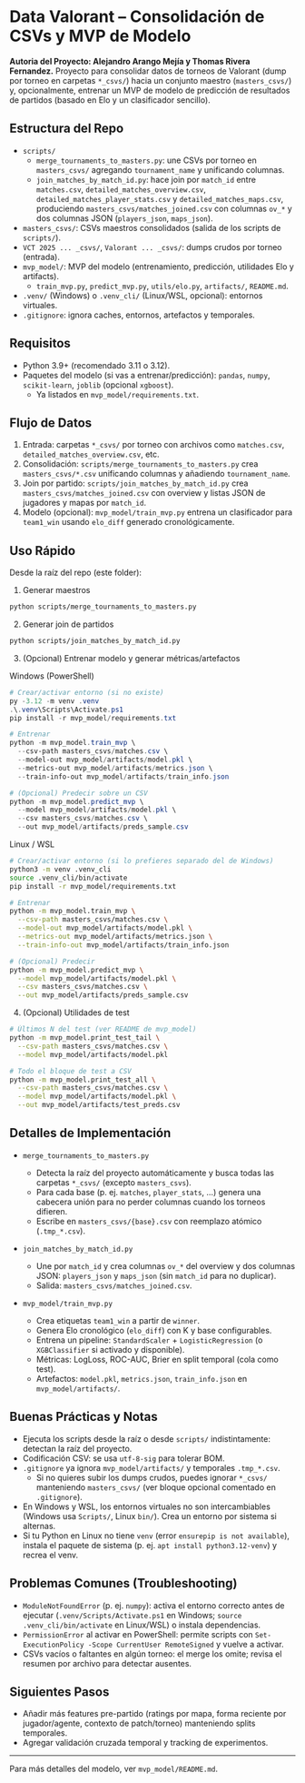 # Data Valorant – Consolidación de CSVs y MVP de Modelo
**Autoria del Proyecto: Alejandro Arango Mejía y Thomas Rivera Fernandez.**
Proyecto para consolidar datos de torneos de Valorant (dump por torneo en carpetas `*_csvs/`) hacia un conjunto maestro (`masters_csvs/`) y, opcionalmente, entrenar un MVP de modelo de predicción de resultados de partidos (basado en Elo y un clasificador sencillo).

## Estructura del Repo
- `scripts/`
  - `merge_tournaments_to_masters.py`: une CSVs por torneo en `masters_csvs/` agregando `tournament_name` y unificando columnas.
  - `join_matches_by_match_id.py`: hace join por `match_id` entre `matches.csv`, `detailed_matches_overview.csv`, `detailed_matches_player_stats.csv` y `detailed_matches_maps.csv`, produciendo `masters_csvs/matches_joined.csv` con columnas `ov_*` y dos columnas JSON (`players_json`, `maps_json`).
- `masters_csvs/`: CSVs maestros consolidados (salida de los scripts de `scripts/`).
- `VCT 2025 ... _csvs/`, `Valorant ... _csvs/`: dumps crudos por torneo (entrada).
- `mvp_model/`: MVP del modelo (entrenamiento, predicción, utilidades Elo y artifacts).
  - `train_mvp.py`, `predict_mvp.py`, `utils/elo.py`, `artifacts/`, `README.md`.
- `.venv/` (Windows) o `.venv_cli/` (Linux/WSL, opcional): entornos virtuales.
- `.gitignore`: ignora caches, entornos, artefactos y temporales.

## Requisitos
- Python 3.9+ (recomendado 3.11 o 3.12).
- Paquetes del modelo (si vas a entrenar/predicción): `pandas`, `numpy`, `scikit-learn`, `joblib` (opcional `xgboost`).
  - Ya listados en `mvp_model/requirements.txt`.

## Flujo de Datos
1) Entrada: carpetas `*_csvs/` por torneo con archivos como `matches.csv`, `detailed_matches_overview.csv`, etc.
2) Consolidación: `scripts/merge_tournaments_to_masters.py` crea `masters_csvs/*.csv` unificando columnas y añadiendo `tournament_name`.
3) Join por partido: `scripts/join_matches_by_match_id.py` crea `masters_csvs/matches_joined.csv` con overview y listas JSON de jugadores y mapas por `match_id`.
4) Modelo (opcional): `mvp_model/train_mvp.py` entrena un clasificador para `team1_win` usando `elo_diff` generado cronológicamente.

## Uso Rápido
Desde la raíz del repo (este folder):

1. Generar maestros
```bash
python scripts/merge_tournaments_to_masters.py
```

2. Generar join de partidos
```bash
python scripts/join_matches_by_match_id.py
```

3. (Opcional) Entrenar modelo y generar métricas/artefactos

Windows (PowerShell)
```powershell
# Crear/activar entorno (si no existe)
py -3.12 -m venv .venv
.\.venv\Scripts\Activate.ps1
pip install -r mvp_model/requirements.txt

# Entrenar
python -m mvp_model.train_mvp \
  --csv-path masters_csvs/matches.csv \
  --model-out mvp_model/artifacts/model.pkl \
  --metrics-out mvp_model/artifacts/metrics.json \
  --train-info-out mvp_model/artifacts/train_info.json

# (Opcional) Predecir sobre un CSV
python -m mvp_model.predict_mvp \
  --model mvp_model/artifacts/model.pkl \
  --csv masters_csvs/matches.csv \
  --out mvp_model/artifacts/preds_sample.csv
```

Linux / WSL
```bash
# Crear/activar entorno (si lo prefieres separado del de Windows)
python3 -m venv .venv_cli
source .venv_cli/bin/activate
pip install -r mvp_model/requirements.txt

# Entrenar
python -m mvp_model.train_mvp \
  --csv-path masters_csvs/matches.csv \
  --model-out mvp_model/artifacts/model.pkl \
  --metrics-out mvp_model/artifacts/metrics.json \
  --train-info-out mvp_model/artifacts/train_info.json

# (Opcional) Predecir
python -m mvp_model.predict_mvp \
  --model mvp_model/artifacts/model.pkl \
  --csv masters_csvs/matches.csv \
  --out mvp_model/artifacts/preds_sample.csv
```

4. (Opcional) Utilidades de test
```bash
# Últimos N del test (ver README de mvp_model)
python -m mvp_model.print_test_tail \
  --csv-path masters_csvs/matches.csv \
  --model mvp_model/artifacts/model.pkl

# Todo el bloque de test a CSV
python -m mvp_model.print_test_all \
  --csv-path masters_csvs/matches.csv \
  --model mvp_model/artifacts/model.pkl \
  --out mvp_model/artifacts/test_preds.csv
```

## Detalles de Implementación
- `merge_tournaments_to_masters.py`
  - Detecta la raíz del proyecto automáticamente y busca todas las carpetas `*_csvs/` (excepto `masters_csvs`).
  - Para cada base (p. ej. `matches`, `player_stats`, …) genera una cabecera unión para no perder columnas cuando los torneos difieren.
  - Escribe en `masters_csvs/{base}.csv` con reemplazo atómico (`.tmp_*.csv`).

- `join_matches_by_match_id.py`
  - Une por `match_id` y crea columnas `ov_*` del overview y dos columnas JSON: `players_json` y `maps_json` (sin `match_id` para no duplicar).
  - Salida: `masters_csvs/matches_joined.csv`.

- `mvp_model/train_mvp.py`
  - Crea etiquetas `team1_win` a partir de `winner`.
  - Genera Elo cronológico (`elo_diff`) con K y base configurables.
  - Entrena un pipeline: `StandardScaler` + `LogisticRegression` (o `XGBClassifier` si activado y disponible).
  - Métricas: LogLoss, ROC-AUC, Brier en split temporal (cola como test).
  - Artefactos: `model.pkl`, `metrics.json`, `train_info.json` en `mvp_model/artifacts/`.

## Buenas Prácticas y Notas
- Ejecuta los scripts desde la raíz o desde `scripts/` indistintamente: detectan la raíz del proyecto.
- Codificación CSV: se usa `utf-8-sig` para tolerar BOM.
- `.gitignore` ya ignora `mvp_model/artifacts/` y temporales `.tmp_*.csv`.
  - Si no quieres subir los dumps crudos, puedes ignorar `*_csvs/` manteniendo `masters_csvs/` (ver bloque opcional comentado en `.gitignore`).
- En Windows y WSL, los entornos virtuales no son intercambiables (Windows usa `Scripts/`, Linux `bin/`). Crea un entorno por sistema si alternas.
- Si tu Python en Linux no tiene `venv` (error `ensurepip is not available`), instala el paquete de sistema (p. ej. `apt install python3.12-venv`) y recrea el venv.

## Problemas Comunes (Troubleshooting)
- `ModuleNotFoundError` (p. ej. `numpy`): activa el entorno correcto antes de ejecutar (`.venv/Scripts/Activate.ps1` en Windows; `source .venv_cli/bin/activate` en Linux/WSL) o instala dependencias.
- `PermissionError` al activar en PowerShell: permite scripts con `Set-ExecutionPolicy -Scope CurrentUser RemoteSigned` y vuelve a activar.
- CSVs vacíos o faltantes en algún torneo: el merge los omite; revisa el resumen por archivo para detectar ausentes.

## Siguientes Pasos
- Añadir más features pre-partido (ratings por mapa, forma reciente por jugador/agente, contexto de patch/torneo) manteniendo splits temporales.
- Agregar validación cruzada temporal y tracking de experimentos.

---
Para más detalles del modelo, ver `mvp_model/README.md`.
